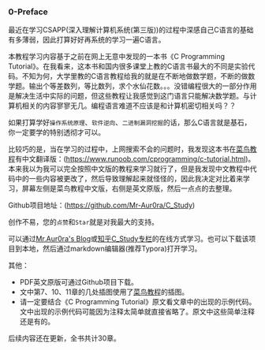 ### 0-Preface

最近在学习CSAPP(深入理解计算机系统(第三版))的过程中深感自己C语言的基础有多薄弱，因此打算好好再系统的学习一遍C语言。

本教程学习内容基于之前在网上无意中发现的一本书《C Programming Tutorial》。在我看来，这本书和国内很多课堂上教的C语言书最大的不同是实验代码。不知为何，大学里教的C语言教程给我的就是在不断地做数学题，不断的做数学题。输出个等差数列，等比数列，求个水仙花数。。。没错编程很大的一部分作用是解决生活中实际的问题，但这些教程让我感觉到这门语言只能解决数学题。与计算机相关的内容寥寥无几。编程语言难道不应该是和计算机密切相关吗？？

如果打算学好`操作系统原理`、`软件逆向`、`二进制漏洞挖掘`的话，那么C语言就是基石，你一定要学的特别透彻才可以。

比较巧的是，当在学习的过程中，上网搜索不会的问题时，我发现这本书在[菜鸟教程](https://www.runoob.com/)有中文翻译版：(https://www.runoob.com/cprogramming/c-tutorial.html)。 本来我以为我可以完全按照中文版的教程来学习就行了，但是我发现中文教程中代码中的一些内容被更改了，然后导致理解起来就怪怪的，因此我决定对比着来学习，屏幕左侧是菜鸟教程中文版，右侧是英文原版，然后一点点的去整理。

Github项目地址：(https://github.com/Mr-Aur0ra/C_Study)

创作不易，您的`点赞`和`Star`就是对我最大的支持。

可以通过[Mr.Aur0ra's Blog](https://www.0x613664.com/)或[知乎C_Study专栏](https://www.zhihu.com/column/c_1562837567783034880)的在线方式学习。也可以下载该项目到本地，然后通过markdown编辑器(推荐Typora)打开学习。



其他：

- PDF英文原版可通过Github项目下载。
- 文中第7、10、11章的几处插图使用了[菜鸟教程](https://www.runoob.com/)的插图。
- 请一定要结合《C Programming Tutorial》原文看文章中的出现的示例代码。文中出现的示例代码可能因为注释太简单就直接省略了。原文中这些简单注释还是有的。

后续内容还在更新，全书共计30章。

